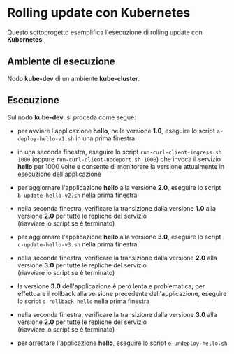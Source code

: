 # Rolling update con Kubernetes

Questo sottoprogetto esemplifica l'esecuzione di rolling update con **Kubernetes**. 


## Ambiente di esecuzione 

Nodo **kube-dev** di un ambiente **kube-cluster**. 


## Esecuzione 

Sul nodo **kube-dev**, si proceda come segue: 

* per avviare l'applicazione **hello**, nella versione **1.0**, eseguire lo script `a-deploy-hello-v1.sh` in una prima finestra

* in una seconda finestra, eseguire lo script `run-curl-client-ingress.sh 1000` (oppure `run-curl-client-nodeport.sh 1000`) 
  che invoca il servizio **hello** per 1000 volte e consente di monitorare la versione attualmente in esecuzione dell'applicazione 
 
* per aggiornare l'applicazione **hello** alla versione **2.0**, eseguire lo script `b-update-hello-v2.sh` nella prima finestra 

* nella seconda finestra, verificare la transizione dalla versione **1.0** alla versione **2.0** per tutte le repliche del servizio  
  (riavviare lo script se è terminato)

* per aggiornare l'applicazione **hello** alla versione **3.0**, eseguire lo script `c-update-hello-v3.sh` nella prima finestra 

* nella seconda finestra, verificare la transizione dalla versione **2.0** alla versione **3.0** per tutte le repliche del servizio  
  (riavviare lo script se è terminato)

* la versione **3.0** dell'applicazione è però lenta e problematica; 
  per effettuare il rollback alla versione precedente dell'applicazione, eseguire lo script `d-rollback-hello` nella prima finestra 

* nella seconda finestra, verificare la transizione dalla versione **3.0** alla versione **2.0** per tutte le repliche del servizio  
  (riavviare lo script se è terminato)

* per arrestare l'applicazione **hello**, eseguire lo script `e-undeploy-hello.sh` 

